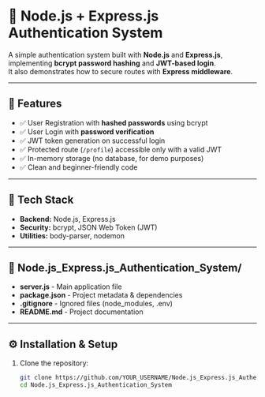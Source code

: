 # 🔐 Node.js + Express.js Authentication System

A simple authentication system built with **Node.js** and **Express.js**, implementing **bcrypt password hashing** and **JWT-based login**.  
It also demonstrates how to secure routes with **Express middleware**.

---

## 📌 Features
- ✅ User Registration with **hashed passwords** using bcrypt  
- ✅ User Login with **password verification**  
- ✅ JWT token generation on successful login  
- ✅ Protected route (`/profile`) accessible only with a valid JWT  
- ✅ In-memory storage (no database, for demo purposes)  
- ✅ Clean and beginner-friendly code  

---

## 🚀 Tech Stack
- **Backend:** Node.js, Express.js  
- **Security:** bcrypt, JSON Web Token (JWT)  
- **Utilities:** body-parser, nodemon  

---
## 📂 Node.js_Express.js_Authentication_System/
- **server.js** - Main application file
- **package.json** - Project metadata & dependencies
- **.gitignore** - Ignored files (node_modules, .env)
- **README.md** - Project documentation

---
## ⚙️ Installation & Setup

1. Clone the repository:
   ```bash
   git clone https://github.com/YOUR_USERNAME/Node.js_Express.js_Authentication_System.git
   cd Node.js_Express.js_Authentication_System
